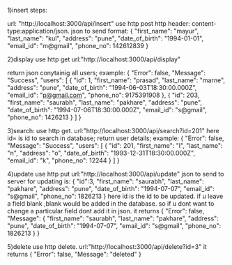 1)insert steps:

url: "http://localhost:3000/api/insert"
use http post 
http header: content-type:application/json.
json to send format:
{
    "first_name": "mayur",
    "last_name": "kul",
    "address": "pune",
    "date_of_birth": "1994-01-01",
    "email_id": "m@gmail",
    "phone_no": 142612839
}

2)display
use http get
url:"http://localhost:3000/api/display"

return json conytainig all users;
example:
{
    "Error": false,
    "Message": "Success",
    "users": [
        {
            "id": 1,
            "first_name": "prasad",
            "last_name": "marne",
            "address": "pune",
            "date_of_birth": "1994-06-03T18:30:00.000Z",
            "email_id": "p@gmail.com",
            "phone_no": 9175391908
        },
        {
            "id": 203,
            "first_name": "saurabh",
            "last_name": "pakhare",
            "address": "pune",
            "date_of_birth": "1994-07-06T18:30:00.000Z",
            "email_id": "s@gmail",
            "phone_no": 1426213
        }
    ]
}


3)search:
use http get.
url:"http://localhost:3000/api/search?id=201"
here id= is id to search in database;
return user details;
example:
{
    "Error": false,
    "Message": "Success",
    "users": [
        {
            "id": 201,
            "first_name": "l",
            "last_name": "n",
            "address": "o",
            "date_of_birth": "1993-12-31T18:30:00.000Z",
            "email_id": "k",
            "phone_no": 12244
        }
    ]
}

4)update
use http put
url:"http://localhost:3000/api/update"
json to send to server for updating is:
{
  	"id":3,
    "first_name": "saurabh",
    "last_name": "pakhare",
    "address": "pune",
    "date_of_birth": "1994-07-07",
    "email_id": "s@gmail",
    "phone_no": 1826213
}
here id is the id to be updated.
if u leave a field blank ,blank would be added in the database.
so if u dont want to change a particular field dont add it in json.
it returns
{
    "Error": false,
    "Message": {
        "first_name": "saurabh",
        "last_name": "pakhare",
        "address": "pune",
        "date_of_birth": "1994-07-07",
        "email_id": "s@gmail",
        "phone_no": 1826213
    }
}

5)delete
use http delete.
url:"http://localhost:3000/api/delete?id=3"
it returns
{
    "Error": false,
    "Message": "deleted"
}
